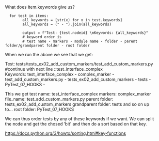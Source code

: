 What does item.keywords give us?

```
  for test in items:
        all_keywords = [str(x) for x in test.keywords]
        all_keywords = (" - ").join(all_keywords)

        output = f"Test: {test.nodeid} \nKeywords: {all_keywords}"
        # keyword order is
        # test name - markers - module name - folder - parent folder/grandparent folder - root folder
```

When we run the above we see that we get:

Test: 
tests/tests_ex02_add_custom_markers/test_add_custom_markers.py #continue with next line
::test_interface_complex                                               
Keywords: 
test_interface_complex - complex_marker - test_add_custom_markers.py - tests_ex02_add_custom_markers - tests - PyTest_07_HOOKS -  

This we get test name: test_interface_complex
markers: complex_marker
file_name: test_add_custom_markers.py 
parent folder:  tests_ex02_add_custom_markers 
grandparent folder: tests and so on up to...
root folder: PyTest_07_HOOKS

We can thus order tests by any of these keywords if we want. We can split the node and get the chosed 'bit' and then do a sort based on that key.

https://docs.python.org/3/howto/sorting.html#key-functions